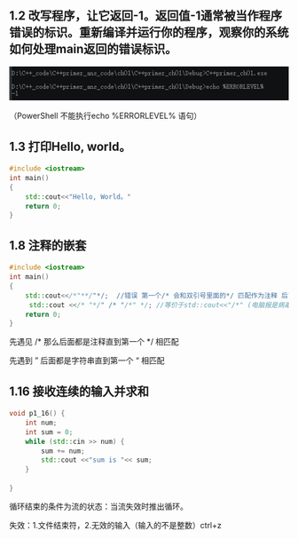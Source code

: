 ## 1.2 改写程序，让它返回-1。返回值-1通常被当作程序错误的标识。重新编译并运行你的程序，观察你的系统如何处理main返回的错误标识。

![1.2.png](../support/1.2.png)

（PowerShell 不能执行echo %ERRORLEVEL% 语句）

## 1.3 打印Hello, world。

```c++
#include <iostream>
int main()
{
    std::cout<<"Hello, World。"
    return 0;
}

```

## 1.8 注释的嵌套

```c++
#include <iostream>
int main()
{
    std::cout<</*"**/"*/;  //错误 第一个/* 会和双引号里面的*/ 匹配作为注释 后面的"*/ 变成了非法字符
     std::cout <</* "*/" /* "/*" */; //等价于std::cout<<"/*" (电脑报是病毒……)
    return 0;
}
```

先遇见 /*  那么后面都是注释直到第一个 */ 相匹配

先遇到 ” 后面都是字符串直到第一个 “ 相匹配



## 1.16 接收连续的输入并求和

```c++
void p1_16() {
	int num;
	int sum = 0;
	while (std::cin >> num) {
		sum += num;
		std::cout <<"sum is "<< sum;
	}
		
}
```

循环结束的条件为流的状态：当流失效时推出循环。

失效：1.文件结束符，2.无效的输入（输入的不是整数）ctrl+z



